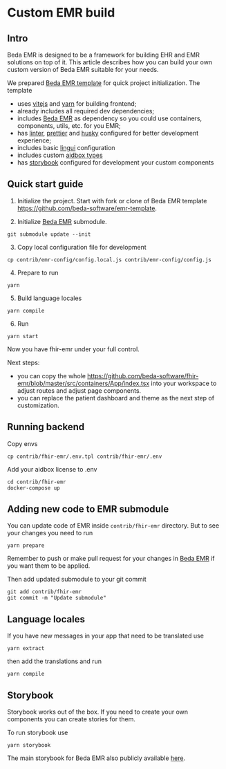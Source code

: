 # Custom EMR build

## Intro

Beda EMR is designed to be a framework for building EHR and EMR solutions on top of it. This article describes how you can build your own custom version of Beda EMR suitable for your needs.

We prepared [Beda EMR template](https://github.com/beda-software/emr-template) for quick project initialization. The template
- uses [vitejs](https://vitejs.dev/) and [yarn](https://yarnpkg.com/) for building frontend;
- already includes all required dev dependencies;
- includes [Beda EMR](https://github.com/beda-software/fhir-emr) as dependency so you could use containers, components, utils, etc. for you EMR;
- has [linter](https://eslint.org/), [prettier](https://prettier.io/) and [husky](https://typicode.github.io/husky/) configured for better development experience;
- includes basic [lingui](https://lingui.dev/) configuration
- includes custom [aidbox types](https://docs.aidbox.app/storage-1/aidbox-and-fhir-formats)
- has [storybook](https://storybook.js.org/) configured for development your custom components

## Quick start guide

1. Initialize the project.
Start with fork or clone of Beda EMR template https://github.com/beda-software/emr-template.

2. Initialize [Beda EMR](https://github.com/beda-software/fhir-emr) submodule.
```
git submodule update --init
```

3. Copy local configuration file for development
```
cp contrib/emr-config/config.local.js contrib/emr-config/config.js
```

4. Prepare to run
```
yarn
```

5. Build language locales
```
yarn compile
```

6. Run
```
yarn start
```

Now you have fhir-emr under your full control.

Next steps:
- you can copy the whole https://github.com/beda-software/fhir-emr/blob/master/src/containers/App/index.tsx into your workspace to adjust routes and adjust page components.
- you can replace the patient dashboard and theme as the next step of customization.


## Running backend

Copy envs
```
cp contrib/fhir-emr/.env.tpl contrib/fhir-emr/.env
```

Add your aidbox license to .env

```
cd contrib/fhir-emr
docker-compose up
```

## Adding new code to EMR submodule

You can update code of EMR inside `contrib/fhir-emr` directory.
But to see your changes you need to run

```
yarn prepare
```

Remember to push or make pull request for your changes in [Beda EMR](https://github.com/beda-software/fhir-emr) if you want them to be applied.

Then add updated submodule to your git commit
```
git add contrib/fhir-emr
git commit -m "Update submodule"
```

## Language locales

If you have new messages in your app that need to be translated use 

```
yarn extract
```

then add the translations and run

```
yarn compile
```

## Storybook

Storybook works out of the box. If you need to create your own components you can create stories for them.

To run storybook use
```
yarn storybook
```

The main storybook for Beda EMR also publicly available [here](https://master--64b7c5c51809d460dc448e6b.chromatic.com/).
